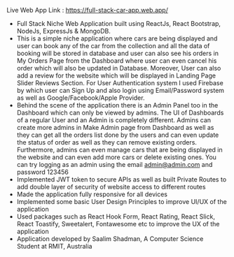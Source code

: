 Live Web App Link : https://full-stack-car-app.web.app/
* Full Stack Niche Web Application built using ReactJs, React Bootstrap, NodeJs, ExpressJs & MongoDB.
* This is a simple niche application where cars are being displayed and user can book any of the car from the collection and all the data of booking will be stored in database and user can also see his orders in My Orders Page from the Dashboard where user can even cancel his order which will also be updated in Database. Moreover, User can also add a review for the website which will be displayed in Landing Page Slider Reviews Section. For User Authentication system I used Firebase by which user can Sign Up and also login using Email/Password system as well as Google/Facebook/Apple Provider.
* Behind the scene of the application there is an Admin Panel too in the Dashboard which can only be viewed by admins. The UI of Dashboards of a regular User and an Admin is completely different. Admins can create more admins in Make Admin page from Dashboard as well as they can get all the orders list done by the users and can even update the status of order as well as they can remove existing orders. Furthermore, admins can even manage cars that are being displayed in the website and can even add more cars or delete existing ones. You can try logging as an admin using the email admin@admin.com and password 123456
* Implemented JWT token to secure APIs as well as built Private Routes to add double layer of security of website access to different routes
* Made the application fully responsive for all devices
* Implemented some basic User Design Principles to improve UI/UX of the application
* Used packages such as React Hook Form, React Rating, React Slick, React Toastify, Sweetalert, Fontawesome etc to improve the UX of the application
* Application developed by Saalim Shadman, A Computer Science Student at RMIT, Australia
